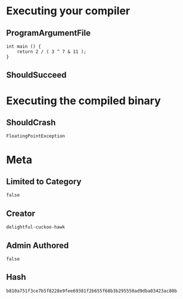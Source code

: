 # Executing your compiler

## ProgramArgumentFile

```
int main () {
    return 2 / ( 3 ^ 7 & 11 );
}

```

## ShouldSucceed

# Executing the compiled binary

## ShouldCrash

```
FloatingPointException
```

# Meta

## Limited to Category

```
false
```

## Creator

```
delightful-cuckoo-hawk
```

## Admin Authored

```
false
```

## Hash

```
b810a751f3ce7b5f8228e9fee69381f2b655f68b3b295550ad9dba03423ac80b
```
